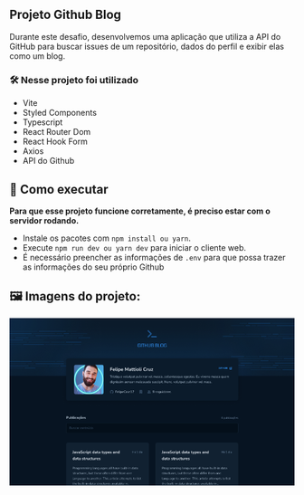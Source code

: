 ## Projeto Github Blog

Durante este desafio, desenvolvemos uma aplicação que utiliza a API do GitHub para buscar issues de um repositório, dados do perfil e exibir elas como um blog.

### 🛠️ Nesse projeto foi utilizado

* Vite
* Styled Components
* Typescript
* React Router Dom
* React Hook Form
* Axios
* API do Github

## 🚀 Como executar

**Para que esse projeto funcione corretamente, é preciso estar com o servidor rodando.**

- Instale os pacotes com `npm install ou yarn`.
- Execute `npm run dev ou yarn dev` para iniciar o cliente web.
- É necessário preencher as informações de `.env` para que possa trazer as informações do seu próprio Github


## 🖼 Imagens do projeto:
<img src=".github/cover.png" align="center" />